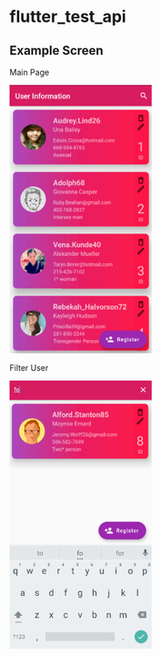 # flutter_test_api

## Example Screen
<div>
 <p>Main Page</p>
<img src="https://github.com/ton4023/flutter_test/blob/main/lib/sc/Selection_001.png" width="250" alt="image">
 <p>Filter User</p>
<img src="https://github.com/ton4023/flutter_test/blob/main/lib/sc/Selection_002.png" width="250" alt="image">
</div>
